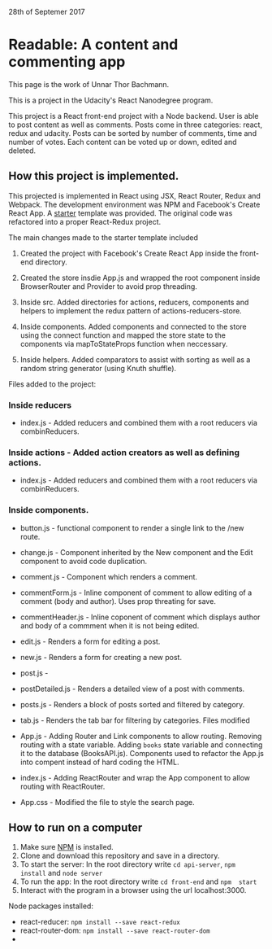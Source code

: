 28th of Septemer 2017

# Readable: A content and commenting app

This page is the work of Unnar Thor Bachmann.

This is a project in the Udacity's React Nanodegree program.

This project is a React front-end project with a Node backend. User is able to post content as well as comments. Posts come in three categories: react, redux and udacity. Posts can be sorted by number of comments, time and number of votes. Each content can be voted up or down, edited and deleted. 

## How this project is implemented.

This projected is implemented in React using JSX, React Router, Redux and Webpack. The development environment was NPM and Facebook's Create React App. A [starter](https://github.com/udacity/reactnd-project-readable-starter) template was provided. The original code was refactored into a proper React-Redux project. 

The main changes made to the starter template included

1. Created the project with Facebook's Create React App inside the front-end directory.
2. Created the store insdie App.js and wrapped the root component inside BrowserRouter and Provider to avoid prop threading.
3. Inside src. Added directories for actions, reducers, components and helpers to implement the redux pattern of actions-reducers-store. 

6. Inside components. Added components and connected to the store using the connect function and mapped the store state to the components via mapToStateProps function when neccessary. 
7. Inside helpers. Added comparators to assist with sorting as well as a random string generator (using Knuth shuffle).

Files added to the project:

### Inside reducers

* index.js - Added reducers and combined them with a root reducers via combinReducers.

### Inside actions - Added action creators as well as defining actions.

* index.js - Added reducers and combined them with a root reducers via combinReducers.

### Inside components.
* button.js - functional component to render a single link to the /new route.
* change.js - Component inherited by the New component and the Edit component to avoid code duplication.
* comment.js - Component which renders a comment.
* commentForm.js - Inline component of comment to allow editing of a comment (body and author). Uses prop threating for save.
* commentHeader.js - Inline coponent of comment which displays author and body of a commment when it is not being edited.
* edit.js - Renders a form for editing a post.
* new.js - Renders a form for creating a new post.
* post.js - 
* postDetailed.js - Renders a detailed view of a post with comments.
* posts.js - Renders a block of posts sorted and filtered by category.
* tab.js - Renders the tab bar for filtering by categories. 
Files modified

* App.js - Adding Router and Link components to allow routing. Removing routing with a state variable. Adding `books` state variable and connecting it to the database (BooksAPI.js). Components used to refactor the App.js into compent instead of hard coding the HTML.
*  index.js - Adding ReactRouter and wrap the App component to allow routing with ReactRouter.
* App.css - Modified the file to style the search page.


## How to run on a computer

1. Make sure [NPM](https://www.npmjs.com/get-npm) is installed.
2. Clone and download this repository and save in a directory.
3. To start the server: In the root directory write `cd api-server`, `npm install` and `node server`
4. To run the app: In the root directory write `cd front-end` and `npm  start`
5. Interact with the program in a browser using the url localhost:3000.

Node packages installed:

* react-reducer: `npm install --save react-redux`
* react-router-dom: `npm install --save react-router-dom`
* 


